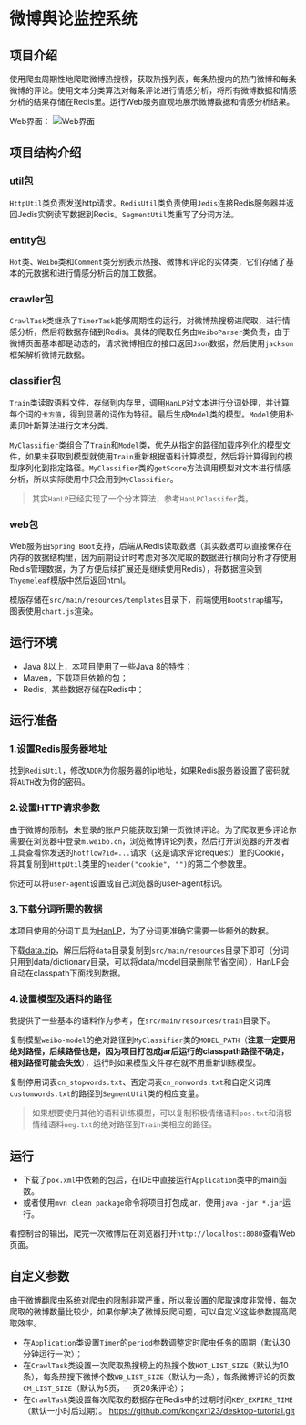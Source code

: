 # 微博舆论监控系统
 
## 项目介绍
使用爬虫周期性地爬取微博热搜榜，获取热搜列表，每条热搜内的热门微博和每条微博的评论。使用文本分类算法对每条评论进行情感分析，将所有微博数据和情感分析的结果存储在Redis里。运行Web服务直观地展示微博数据和情感分析结果。

Web界面：
![Web界面](https://i.loli.net/2020/04/02/8Ru3WO6KYhwixJB.png)

## 项目结构介绍

### util包
`HttpUtil`类负责发送http请求。`RedisUtil`类负责使用`Jedis`连接Redis服务器并返回Jedis实例读写数据到Redis。`SegmentUtil`类重写了分词方法。

### entity包
`Hot`类、`Weibo`类和`Comment`类分别表示热搜、微博和评论的实体类，它们存储了基本的元数据和进行情感分析后的加工数据。

### crawler包
`CrawlTask`类继承了`TimerTask`能够周期性的运行，对微博热搜榜进爬取，进行情感分析，然后将数据存储到Redis。具体的爬取任务由`WeiboParser`类负责，由于微博页面基本都是动态的，请求微博相应的接口返回`Json`数据，然后使用`jackson`框架解析微博元数据。

### classifier包
`Train`类读取语料文件，存储到内存里，调用`HanLP`对文本进行分词处理，并计算每个词的`卡方值`，得到显著的词作为特征。最后生成`Model`类的模型。`Model`使用朴素贝叶斯算法进行文本分类。

`MyClassifier`类组合了`Train`和`Model`类，优先从指定的路径加载序列化的模型文件，如果未获取到模型就使用`Train`重新根据语料计算模型，然后将计算得到的模型序列化到指定路径。`MyClassifier`类的`getScore`方法调用模型对文本进行情感分析，所以实际使用中只会用到`MyClassifier`。

> 其实`HanLP`已经实现了一个分本算法，参考`HanLPClassifer`类。

### web包
Web服务由`Spring Boot`支持，后端从Redis读取数据（其实数据可以直接保存在内存的数据结构里，因为前期设计时考虑对多次爬取的数据进行横向分析才存使用Redis管理数据，为了方便后续扩展还是继续使用Redis），将数据渲染到`Thyemeleaf`模版中然后返回html。

模版存储在`src/main/resources/templates`目录下，前端使用`Bootstrap`编写， 图表使用`chart.js`渲染。

## 运行环境
* Java 8以上，本项目使用了一些Java 8的特性；
* Maven，下载项目依赖的包；
* Redis，某些数据存储在Redis中；

## 运行准备

### 1.设置Redis服务器地址
找到`RedisUtil`，修改`ADDR`为你服务器的ip地址，如果Redis服务器设置了密码就将`AUTH`改为你的密码。

### 2.设置HTTP请求参数
由于微博的限制，未登录的账户只能获取到第一页微博评论。为了爬取更多评论你需要在浏览器中登录`m.weibo.cn`，浏览微博评论列表，然后打开浏览器的开发者工具查看你发送的`hotflow?id=...`请求（这是请求评论request）里的Cookie，将其复制到`HttpUtil`类里的`header("cookie", "")`的第二个参数里。

你还可以将`user-agent`设置成自己浏览器的user-agent标识。

### 3.下载分词所需的数据
本项目使用的分词工具为[HanLP](https://github.com/hankcs/HanLP/tree/1.x)，为了分词更准确它需要一些额外的数据。

下载[data.zip](http://nlp.hankcs.com/download.php?file=data)，解压后将`data`目录复制到`src/main/resources`目录下即可（分词只用到data/dictionary目录，可以将data/model目录删除节省空间），HanLP会自动在classpath下面找到数据。

### 4.设置模型及语料的路径
我提供了一些基本的语料作为参考，在`src/main/resources/train`目录下。

复制模型`weibo-model`的绝对路径到`MyClassifier`类的`MODEL_PATH`（**注意一定要用绝对路径，后续路径也是，因为项目打包成jar后运行的classpath路径不确定，相对路径可能会失效**），运行时如果模型文件存在就不用重新训练模型。

复制停用词表`cn_stopwords.txt`、否定词表`cn_nonwords.txt`和自定义词库`customwords.txt`的路径到`SegmentUtil`类的相应变量。

> 如果想要使用其他的语料训练模型，可以复制积极情绪语料`pos.txt`和消极情绪语料`neg.txt`的绝对路径到`Train`类相应的路径。

## 运行
* 下载了`pox.xml`中依赖的包后，在IDE中直接运行`Application`类中的main函数。
* 或者使用`mvn clean package`命令将项目打包成jar，使用`java -jar *.jar`运行。

看控制台的输出，爬完一次微博后在浏览器打开`http://localhost:8080`查看Web页面。

## 自定义参数
由于微博翻爬虫系统对爬虫的限制非常严重，所以我设置的爬取速度非常慢，每次爬取的微博数量比较少，如果你解决了微博反爬问题，可以自定义这些参数提高爬取效率。
* 在`Application`类设置`Timer`的`period`参数调整定时爬虫任务的周期（默认30分钟运行一次）；
* 在`CrawlTask`类设置一次爬取热搜榜上的热搜个数`HOT_LIST_SIZE`（默认为10条），每条热搜下微博个数`WB_LIST_SIZE`（默认为一条），每条微博评论的页数`CM_LIST_SIZE`（默认为5页，一页20条评论）；
* 在`CrawlTask`类设置每次爬取的数据存在Redis中的过期时间`KEY_EXPIRE_TIME`（默认一小时后过期）。
  https://github.com/kongxr123/desktop-tutorial.git